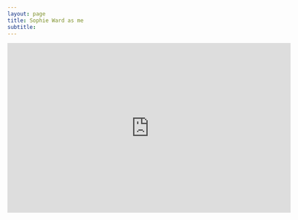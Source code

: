 ```yaml
---
layout: page
title: Sophie Ward as me
subtitle:   
---
```


<iframe class="youtube-player" type="text/html" width="640" height="385" 
src="http://https://youtu.be/m-19ZMxdNgo" frameborder="0">
</iframe>
